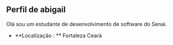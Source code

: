 ## Perfil de abigail

Olá sou um estudante de desenvolvimento de software do Senai.

- **Localização : ** Fortaleza Ceará
